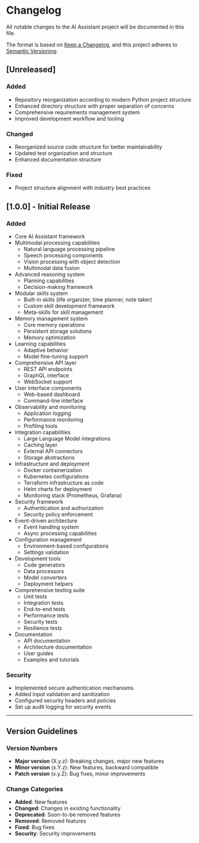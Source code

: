 # Changelog

All notable changes to the AI Assistant project will be documented in this file.

The format is based on [Keep a Changelog](https://keepachangelog.com/en/1.0.0/),
and this project adheres to [Semantic Versioning](https://semver.org/spec/v2.0.0.html).

## [Unreleased]

### Added
- Repository reorganization according to modern Python project structure
- Enhanced directory structure with proper separation of concerns
- Comprehensive requirements management system
- Improved development workflow and tooling

### Changed
- Reorganized source code structure for better maintainability
- Updated test organization and structure
- Enhanced documentation structure

### Fixed
- Project structure alignment with industry best practices

## [1.0.0] - Initial Release

### Added
- Core AI Assistant framework
- Multimodal processing capabilities
  - Natural language processing pipeline
  - Speech processing components
  - Vision processing with object detection
  - Multimodal data fusion
- Advanced reasoning system
  - Planning capabilities
  - Decision-making framework
- Modular skills system
  - Built-in skills (life organizer, time planner, note taker)
  - Custom skill development framework
  - Meta-skills for skill management
- Memory management system
  - Core memory operations
  - Persistent storage solutions
  - Memory optimization
- Learning capabilities
  - Adaptive behavior
  - Model fine-tuning support
- Comprehensive API layer
  - REST API endpoints
  - GraphQL interface
  - WebSocket support
- User interface components
  - Web-based dashboard
  - Command-line interface
- Observability and monitoring
  - Application logging
  - Performance monitoring
  - Profiling tools
- Integration capabilities
  - Large Language Model integrations
  - Caching layer
  - External API connectors
  - Storage abstractions
- Infrastructure and deployment
  - Docker containerization
  - Kubernetes configurations
  - Terraform infrastructure as code
  - Helm charts for deployment
  - Monitoring stack (Prometheus, Grafana)
- Security framework
  - Authentication and authorization
  - Security policy enforcement
- Event-driven architecture
  - Event handling system
  - Async processing capabilities
- Configuration management
  - Environment-based configurations
  - Settings validation
- Development tools
  - Code generators
  - Data processors
  - Model converters
  - Deployment helpers
- Comprehensive testing suite
  - Unit tests
  - Integration tests
  - End-to-end tests
  - Performance tests
  - Security tests
  - Resilience tests
- Documentation
  - API documentation
  - Architecture documentation
  - User guides
  - Examples and tutorials

### Security
- Implemented secure authentication mechanisms
- Added input validation and sanitization
- Configured security headers and policies
- Set up audit logging for security events

---

## Version Guidelines

### Version Numbers
- **Major version** (X.y.z): Breaking changes, major new features
- **Minor version** (x.Y.z): New features, backward compatible
- **Patch version** (x.y.Z): Bug fixes, minor improvements

### Change Categories
- **Added**: New features
- **Changed**: Changes in existing functionality
- **Deprecated**: Soon-to-be removed features
- **Removed**: Removed features
- **Fixed**: Bug fixes
- **Security**: Security improvements